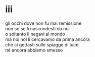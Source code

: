 # iii

gli occhi dove non fu mai remissione  
non so se li nascondesti da noi  
o soltanto li negavi al mondo  
ma noi noi li cercavamo da prima ancora  
che ci gettasti sulle spiagge di luce  
né ancora abbiamo smesso
